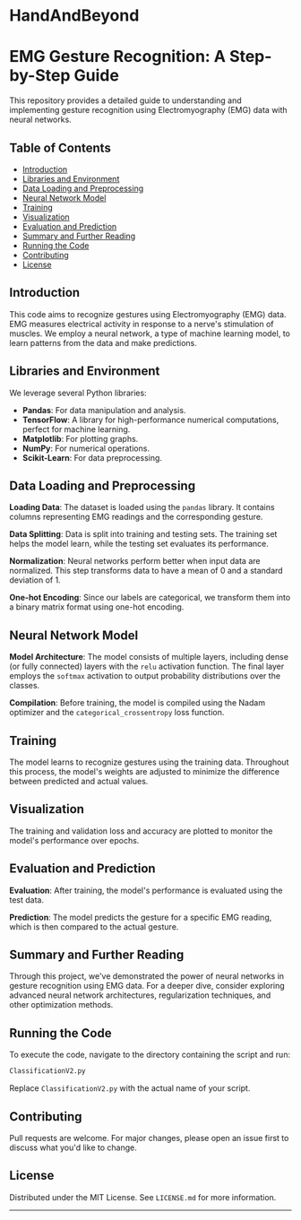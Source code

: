 # HandAndBeyond

# EMG Gesture Recognition: A Step-by-Step Guide

This repository provides a detailed guide to understanding and implementing gesture recognition using Electromyography (EMG) data with neural networks.

## Table of Contents

- [Introduction](#introduction)
- [Libraries and Environment](#libraries-and-environment)
- [Data Loading and Preprocessing](#data-loading-and-preprocessing)
- [Neural Network Model](#neural-network-model)
- [Training](#training)
- [Visualization](#visualization)
- [Evaluation and Prediction](#evaluation-and-prediction)
- [Summary and Further Reading](#summary-and-further-reading)
- [Running the Code](#running-the-code)
- [Contributing](#contributing)
- [License](#license)

## Introduction

This code aims to recognize gestures using Electromyography (EMG) data. EMG measures electrical activity in response to a nerve's stimulation of muscles. We employ a neural network, a type of machine learning model, to learn patterns from the data and make predictions.

## Libraries and Environment

We leverage several Python libraries:
- **Pandas**: For data manipulation and analysis.
- **TensorFlow**: A library for high-performance numerical computations, perfect for machine learning.
- **Matplotlib**: For plotting graphs.
- **NumPy**: For numerical operations.
- **Scikit-Learn**: For data preprocessing.

## Data Loading and Preprocessing

**Loading Data**: The dataset is loaded using the `pandas` library. It contains columns representing EMG readings and the corresponding gesture.

**Data Splitting**: Data is split into training and testing sets. The training set helps the model learn, while the testing set evaluates its performance.

**Normalization**: Neural networks perform better when input data are normalized. This step transforms data to have a mean of 0 and a standard deviation of 1.

**One-hot Encoding**: Since our labels are categorical, we transform them into a binary matrix format using one-hot encoding.

## Neural Network Model

**Model Architecture**: The model consists of multiple layers, including dense (or fully connected) layers with the `relu` activation function. The final layer employs the `softmax` activation to output probability distributions over the classes.

**Compilation**: Before training, the model is compiled using the Nadam optimizer and the `categorical_crossentropy` loss function.

## Training

The model learns to recognize gestures using the training data. Throughout this process, the model's weights are adjusted to minimize the difference between predicted and actual values.

## Visualization

The training and validation loss and accuracy are plotted to monitor the model's performance over epochs.

## Evaluation and Prediction

**Evaluation**: After training, the model's performance is evaluated using the test data.

**Prediction**: The model predicts the gesture for a specific EMG reading, which is then compared to the actual gesture.

## Summary and Further Reading

Through this project, we've demonstrated the power of neural networks in gesture recognition using EMG data. For a deeper dive, consider exploring advanced neural network architectures, regularization techniques, and other optimization methods.

## Running the Code

To execute the code, navigate to the directory containing the script and run:

```bash
ClassificationV2.py
```

Replace `ClassificationV2.py` with the actual name of your script.

## Contributing

Pull requests are welcome. For major changes, please open an issue first to discuss what you'd like to change.

## License

Distributed under the MIT License. See `LICENSE.md` for more information.

---


